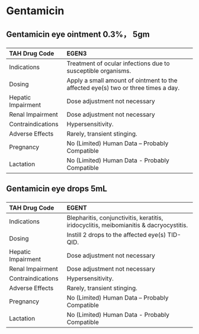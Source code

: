 # Gentamicin

## Gentamicin eye ointment 0.3%， 5gm

##### 

| TAH Drug Code      | EGEN3                                                                             |
|:-------------------|:----------------------------------------------------------------------------------|
| Indications        | Treatment of ocular infections due to susceptible organisms.                      |
| Dosing             | Apply a small amount of ointment to the affected eye(s) two or three times a day. |
| Hepatic Impairment | Dose adjustment not necessary                                                     |
| Renal Impairment   | Dose adjustment not necessary                                                     |
| Contraindications  | Hypersensitivity.                                                                 |
| Adverse Effects    | Rarely, transient stinging.                                                       |
| Pregnancy          | No (Limited) Human Data – Probably Compatible                                     |
| Lactation          | No (Limited) Human Data - Probably Compatible                                     |

## Gentamicin eye drops 5mL

##### 

| TAH Drug Code      | EGENT                                                                                  |
|:-------------------|:---------------------------------------------------------------------------------------|
| Indications        | Blepharitis, conjunctivitis, keratitis, iridocyclitis, meibomianitis & dacryocystitis. |
| Dosing             | Instill 2 drops to the affected eye(s) TID-QID.                                        |
| Hepatic Impairment | Dose adjustment not necessary                                                          |
| Renal Impairment   | Dose adjustment not necessary                                                          |
| Contraindications  | Hypersensitivity.                                                                      |
| Adverse Effects    | Rarely, transient stinging.                                                            |
| Pregnancy          | No (Limited) Human Data – Probably Compatible                                          |
| Lactation          | No (Limited) Human Data - Probably Compatible                                          |

